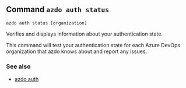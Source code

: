 ## Command `azdo auth status`

```
azdo auth status [organization]
```

Verifies and displays information about your authentication state.

This command will test your authentication state for each Azure DevOps organization that azdo knows about and
report any issues.


### See also

* [azdo auth](./azdo_auth.md)
